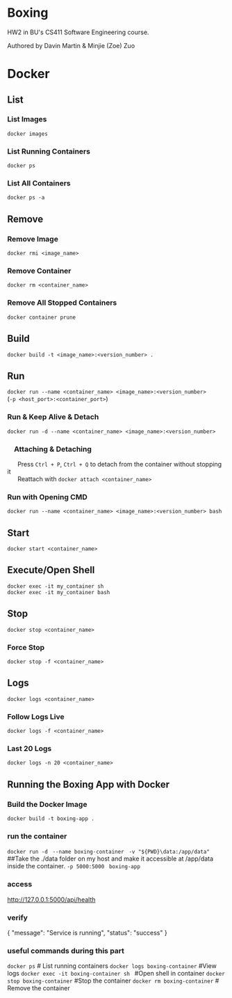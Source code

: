 # Boxing
HW2 in BU's CS411 Software Engineering course.

Authored by Davin Martin & Minjie (Zoe) Zuo

# Docker

## List
### List Images
`docker images`
### List Running Containers
`docker ps`
### List All Containers
`docker ps -a`

## Remove
### Remove Image
`docker rmi <image_name>`
### Remove Container
`docker rm <container_name>`
### Remove All Stopped Containers
`docker container prune`

## Build
`docker build -t <image_name>:<version_number> .`

## Run
`docker run --name <container_name> <image_name>:<version_number>`
<br>(`-p <host_port>:<container_port>`)
### Run & Keep Alive & Detach
`docker run -d --name <container_name> <image_name>:<version_number>`
### &nbsp;&nbsp;&nbsp; Attaching & Detaching
&nbsp;&nbsp;&nbsp;&nbsp;&nbsp;&nbsp;Press `Ctrl + P`, `Ctrl + Q` to detach from the container without stopping it<br>
&nbsp;&nbsp;&nbsp;&nbsp;&nbsp;&nbsp;Reattach with `docker attach <container_name>`

### Run with Opening CMD
`docker run --name <container_name> <image_name>:<version_number> bash`

## Start
`docker start <container_name>`

## Execute/Open Shell
`docker exec -it my_container sh`<br>
`docker exec -it my_container bash`

## Stop
`docker stop <container_name>`

### Force Stop
`docker stop -f <container_name>`

## Logs
`docker logs <container_name>`

### Follow Logs Live
`docker logs -f <container_name>`

### Last 20 Logs
`docker logs -n 20 <container_name>`

## Running the Boxing App with Docker

### Build the Docker Image

`docker build -t boxing-app .`

### run the container 
`docker run -d `
  `--name boxing-container `
  `-v "${PWD}\data:/app/data" ` ##Take the ./data folder on my host and make it accessible at /app/data inside the container.
  `-p 5000:5000 `
  `boxing-app`

### access
http://127.0.0.1:5000/api/health

### verify
{
  "message": "Service is running",
  "status": "success"
}

### useful commands during this part
`docker ps`        # List running containers
`docker logs boxing-container`      #View logs
`docker exec -it boxing-container sh `  #Open shell in container
`docker stop boxing-container`   #Stop the container
`docker rm boxing-container`        # Remove the container


